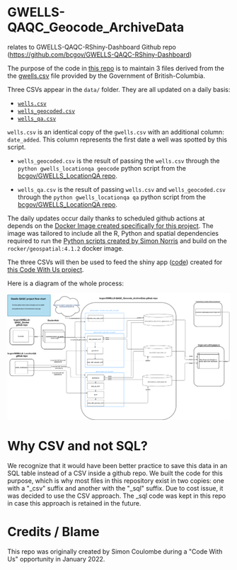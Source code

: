 # GWELLS-QAQC_Geocode_ArchiveData
relates to GWELLS-QAQC-RShiny-Dashboard Github repo (https://github.com/bcgov/GWELLS-QAQC-RShiny-Dashboard)

The purpose of the code in [this repo](https://github.com/bcgov/GWELLS-QAQC_Geocode_ArchiveData) is to maintain 3 files derived from the the [gwells.csv]("https://s3.ca-central-1.amazonaws.com/gwells-export/export/v2/gwells.zip") file provided by the Government of British-Columbia.   

Three CSVs appear in the `data/` folder.  They are all updated on a daily basis:  

* [`wells.csv`](https://github.com/bcgov/GWELLS-QAQC_Geocode_ArchiveData/blob/main/data/gwells.csv)
* [`wells_geocoded.csv`](https://github.com/bcgov/GWELLS-QAQC_Geocode_ArchiveData/blob/main/data/wells_geocoded.csv)
* [`wells_qa.csv`](https://github.com/bcgov/GWELLS-QAQC_Geocode_ArchiveData/blob/main/data/wells_qa.csv)

`wells.csv` is an identical copy of the `gwells.csv` with an additional column: `date_added`.  This column represents the first date a well was spotted by this script.

* `wells_geocoded.csv` is the result of passing the `wells.csv` through the `python gwells_locationqa geocode` python script from the [bcgov/GWELLS_LocationQA repo](https://github.com/bcgov/GWELLS_LocationQA).

* `wells_qa.csv` is the result of passing  `wells.csv` and `wells_geocoded.csv` through the `python gwells_locationqa qa`  python script from the [bcgov/GWELLS_LocationQA repo](https://github.com/bcgov/GWELLS_LocationQA).

The daily updates occur daily thanks to scheduled github actions at depends on the [Docker Image created specifically for this project](https://github.com/bcgov/GWELLS-QAQC_Docker).  The image was tailored to include all the R, Python and spatial dependencies required to run the [Python scripts created by Simon Norris](https://github.com/bcgov/GWELLS_LocationQA) and build on the `rocker/geospatial:4.1.2` docker image. 

The three CSVs will then be used to feed the shiny app ([code](https://github.com/bcgov/GWELLS-QAQC-RShiny-Dashboard)) created for [this Code With Us project](https://digital.gov.bc.ca/marketplace/opportunities/code-with-us/3f77de24-a121-4143-a028-8d2f04067ba5). 

Here is a diagram of the whole process:  

![](https://github.com/bcgov/GWELLS-QAQC-RShiny-Dashboard/blob/main/inst/app/www/images/gwells.drawio2.png)



# Why CSV and not SQL?  

We recognize that it  would have been better practice to save this data in an SQL table instead of a CSV inside a github repo.  We built the code for this purpose, which is why most files in this repository exist in two copies: one with a "_csv" suffix and another with the "_sql" suffix.  Due to cost issue, it was decided to use the CSV approach.  The _sql code was kept in this repo in case this approach is retained in the future.  

# Credits / Blame   
This repo was originally created by Simon Coulombe during a "Code With Us" opportunity in January 2022.
